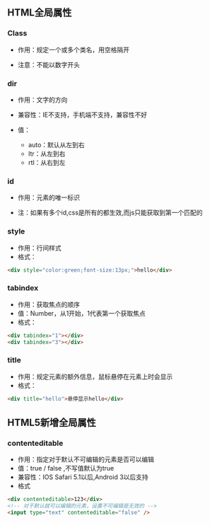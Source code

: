 ## HTML全局属性

### Class

* 作用：规定一个或多个类名，用空格隔开

* 注意：不能以数字开头

### dir

* 作用：文字的方向

* 兼容性：IE不支持，手机端不支持，兼容性不好

* 值：

  * auto：默认从左到右  
  * ltr：从左到右  
  * rtl：从右到左

### id

* 作用：元素的唯一标识

* 注：如果有多个id,css是所有的都生效,而js只能获取到第一个匹配的

### style

* 作用：行间样式
* 格式：

```markdown
<div style="color:green;font-size:13px;">hello</div>
```

### tabindex

* 作用：获取焦点的顺序
* 值：Number，从1开始，1代表第一个获取焦点
* 格式：

```markdown
<div tabindex="1"></div>
<div tabindex="3"></div>
```

### title

* 作用：规定元素的额外信息，鼠标悬停在元素上时会显示
* 格式：

```markdown
<div title="hello">悬停显示hello</div>
```

## HTML5新增全局属性

### contenteditable

* 作用：指定对于默认不可编辑的元素是否可以编辑
* 值：true / false ,不写值默认为true
* 兼容性：IOS Safari 5.1以后,Android 3以后支持
* 格式

```markdown
<div contenteditable>123</div>
<!-- 对于默认就可以编辑的元素，设置不可编辑是无效的 -->
<input type="text" contenteditable="false" />
```



